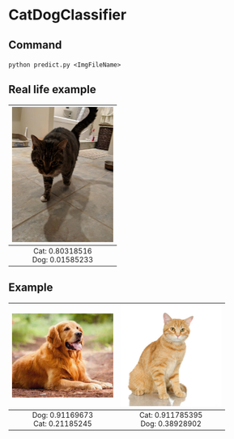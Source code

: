 # CatDogClassifier
## Command
`python predict.py <ImgFileName>`

## Real life example
| <img src="CatDogClassifier/mycat2.jpg" width="200">|
|:-:|
|Cat: 0.80318516<br/>Dog: 0.01585233|

## Example
| <img src="CatDogClassifier/dog.jpg" width="200">|<img src="CatDogClassifier/cat.jpg" width="200">|
|:-:|:-:|
|Dog: 0.91169673<br/>Cat: 0.21185245|Cat: 0.911785395<br/>Dog: 0.38928902|
